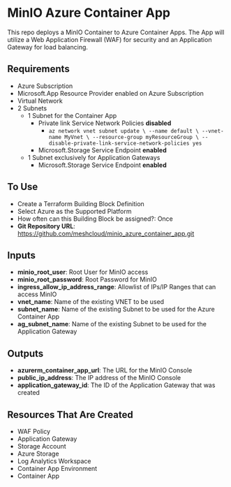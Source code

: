 # MinIO Azure Container App

This repo deploys a MinIO Container to Azure Container Apps. The App will utilize a Web Application Firewall (WAF) for security and an Application Gateway for load balancing.

## Requirements
- Azure Subscription
- Microsoft.App Resource Provider enabled on Azure Subscription
- Virtual Network
- 2 Subnets
  - 1 Subnet for the Container App
    - Private link Service Network Policies **disabled**
      - `az network vnet subnet update \
          --name default \
          --vnet-name MyVnet \
          --resource-group myResourceGroup \
          --disable-private-link-service-network-policies yes`
    - Microsoft.Storage Service Endpoint **enabled**
  - 1 Subnet exclusively for Application Gateways
    - Microsoft.Storage Service Endpoint **enabled**

## To Use
- Create a Terraform Building Block Definition
- Select Azure as the Supported Platform
- How often can this Building Block be assigned?: Once
- **Git Repository URL**: https://github.com/meshcloud/minio_azure_container_app.git

## Inputs
- **minio_root_user**: Root User for MinIO access
- **minio_root_password**: Root Password for MinIO
- **ingress_allow_ip_address_range**: Allowlist of IPs/IP Ranges that can access MinIO
- **vnet_name**: Name of the existing VNET to be used
- **subnet_name**: Name of the existing Subnet to be used for the Azure Container App
- **ag_subnet_name**: Name of the existing Subnet to be used for the Application Gateway

## Outputs
- **azurerm_container_app_url**: The URL for the MinIO Console
- **public_ip_address**: The IP address of the MinIO Console
- **application_gateway_id**: The ID of the Application Gateway that was created

## Resources That Are Created
- WAF Policy
- Application Gateway
- Storage Account
- Azure Storage
- Log Analytics Workspace
- Container App Environment
- Container App
